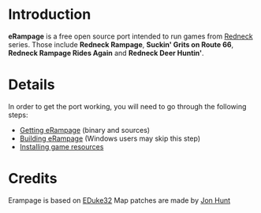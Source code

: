 # Introduction #

**eRampage** is a free open source port intended to run games from [Redneck](http://en.wikipedia.org/wiki/Redneck_Rampage) series. Those include **Redneck Rampage**, **Suckin' Grits on Route 66**, **Redneck Rampage Rides Again** and **Redneck Deer Huntin'**.


# Details #
In order to get the port working, you will need to go through the following steps:
  * [Getting eRampage](DownloadPage.md) (binary and sources)
  * [Building eRampage](BuildPage.md) (Windows users may skip this step)
  * [Installing game resources](InstallPage.md)

# Credits #

Erampage is based on [EDuke32](http://eduke32.com/)
Map patches are made by [Jon Hunt](http://www.jonhunt.com/redneck/)